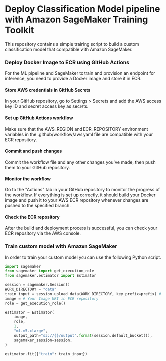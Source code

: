 # Deploy Classification Model pipeline with Amazon SageMaker Training Toolkit

This repository contains a simple training script to build a custom classification model that compatible with Amazon SageMaker.

### Deploy Docker Image to ECR using GitHub Actions

For the ML pipeline and SageMaker to train and provision an endpoint for inference, you need to provide a Docker image and store it in ECR. 

#### Store AWS credentials in GitHub Secrets
In your GitHub repository, go to Settings > Secrets and add the AWS access key ID and secret access key as secrets. 

#### Set up GitHub Actions workflow
Make sure that the AWS_REGION and ECR_REPOSITORY environment variables in the .github/workflow/aws.yaml file are compatible with your ECR repository. 

#### Commit and push changes
Commit the workflow file and any other changes you've made, then push them to your GitHub repository.

#### Monitor the workflow
Go to the "Actions" tab in your GitHub repository to monitor the progress of the workflow. 
If everything is set up correctly, it should build your Docker image and push it to your AWS ECR repository whenever changes are pushed to the specified branch.

#### Check the ECR repository
After the build and deployment process is successful, you can check your ECR repository via the AWS console.

### Train custom model with Amazon SageMaker

In order to train your custom model you can use the following Python script.
```python
import sagemaker
from sagemaker import get_execution_role
from sagemaker.estimator import Estimator

session = sagemaker.Session()
WORK_DIRECTORY = "data"
train_input = session.upload_data(WORK_DIRECTORY, key_prefix=prefix) # put "loan-eligibility.csv" file in your S3 bucket
image = # Your Image URI in ECR repository
role = get_execution_role()

estimator = Estimator(
    image,
    role,
    1,
    "ml.m5.xlarge",
    output_path="s3://{}/output".format(session.default_bucket()),
    sagemaker_session=session,
)

estimator.fit({"train": train_input})
```
